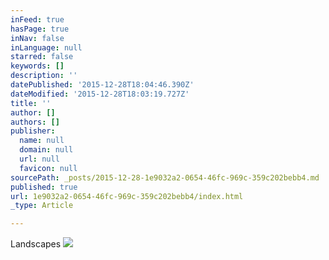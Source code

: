 ```yaml
---
inFeed: true
hasPage: true
inNav: false
inLanguage: null
starred: false
keywords: []
description: ''
datePublished: '2015-12-28T18:04:46.390Z'
dateModified: '2015-12-28T18:03:19.727Z'
title: ''
author: []
authors: []
publisher:
  name: null
  domain: null
  url: null
  favicon: null
sourcePath: _posts/2015-12-28-1e9032a2-0654-46fc-969c-359c202bebb4.md
published: true
url: 1e9032a2-0654-46fc-969c-359c202bebb4/index.html
_type: Article

---
```

Landscapes
![](https://the-grid-user-content.s3-us-west-2.amazonaws.com/d5053b87-7e84-4842-8c06-bcf07164a688.jpg)